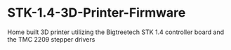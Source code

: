 # STK-1.4-3D-Printer-Firmware
Home built 3D printer utilizing the Bigtreetech STK 1.4 controller board and the TMC 2209 stepper drivers
